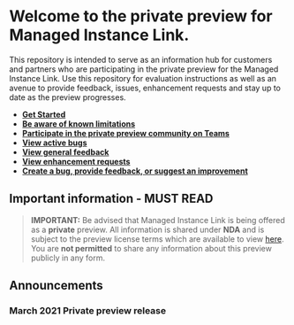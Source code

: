 
# Welcome to the private preview for Managed Instance Link.

This repository is intended to serve as an information hub for customers and partners who are participating in the private preview for the Managed Instance Link. Use this repository for evaluation instructions as well as an avenue to provide feedback, issues, enhancement requests and stay up to date as the preview progresses.

- [**Get Started**](#get-started)
- [**Be aware of known limitations**](#known-limitations)
- [**Participate in the private preview community on Teams**](#questions)
- [**View active bugs**](https://github.com/microsoft/Hybrid-link-for-Azure-SQL-Managed-Instance/issues)
- [**View general feedback**](https://github.com/microsoft/Hybrid-link-for-Azure-SQL-Managed-Instance/labels/feedback)
- [**View enhancement requests**](https://github.com/microsoft/Hybrid-link-for-Azure-SQL-Managed-Instance/labels/enhancement)
- [**Create a bug, provide feedback, or suggest an improvement**](https://github.com/microsoft/Hybrid-link-for-Azure-SQL-Managed-Instance/issues/new)

## Important information - MUST READ

> **IMPORTANT:** Be advised that Managed Instance Link is being offered as a **private** preview. All information is shared under **NDA** and is subject to the preview license terms which are available to view [here](https://aka.ms/mipg-preview-terms). You are **not permitted** to share any information about this preview publicly in any form.
> 

## Announcements

### March 2021 Private preview release




